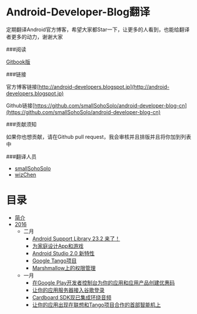 Android-Developer-Blog翻译
=======
定期翻译Android官方博客，希望大家都Star一下，让更多的人看到，也能给翻译者更多的动力，谢谢大家

###阅读

[Gitbook版](https://www.gitbook.com/book/smallsohosolo/android-developer-blog-cn/details)

###链接

官方博客链接[http://android-developers.blogspot.jp](http://android-developers.blogspot.jp)

Github链接[https://github.com/smallSohoSolo/android-developer-blog-cn](https://github.com/smallSohoSolo/android-developer-blog-cn)

###贡献须知

如果你也想贡献，请在Github pull request，我会审核并且排版并且将你加到列表中

###翻译人员

- [smallSohoSolo](www.smallsoho.com)
- [wizChen](https://github.com/gitwizChen)

# 目录

* [简介](README.md)
* [2016](2016/2016.md)
	- 二月
	   * [Android Support Library 23.2 来了！](2016/february-24.md)
	   * [为家庭设计App和游戏](2016/february-18.md)
	   * [Android Studio 2.0 新特性](2016/february-05.md)
	   * [Google Tango项目](2016/february-04.md)
	   * [Marshmallow上的权限管理](2016/february-01.md)
	- 一月
	   * [在Google Play开发者控制台为你的应用和应用产品创建优惠码](2016/january-15.md)
	   * [让你的应用服务器接入谷歌登录](2016/january-14.md)
	   * [Cardboard SDK现已集成环绕音频](2016/january-13.md)
	   * [让你的应用出现在联想和Tango项目合作的首部智能机上](2016/january-07.md)
